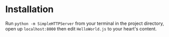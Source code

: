 # Installation

Run `python -m SimpleHTTPServer` from your terminal in the project directory, open up `localhost:8000` then edit `HelloWorld.js` to your heart's content.
